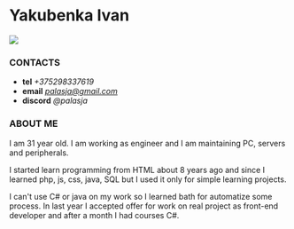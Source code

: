 # Yakubenka Ivan
![](https://lh3.googleusercontent.com/9WhAajMXef88VGZa7pOFsi6vLJgsgYFIL9S-dubIlFcEZlfmM06ejpgq5MLzOKl1xQhtGxNDOGYkamnLFTVj3IKiFCX_UQGrxb__-PPrAIqkPGSh7pXK_bi2DPzxcoXQuFxaKl6mCw=w2400)
### CONTACTS
- **tel** *+375298337619*
- **email** *palasja@gmail.com*
- **discord** *@palasja*
### ABOUT ME
I am 31 year old. I am working as engineer and I am maintaining PC, servers and peripherals. 

I started learn programming from HTML about 8 years ago and since I learned php, js, css, java, SQL but I used it only for simple learning projects.

I can't use C# or java on my work so I learned bath for automatize some process. In last year I accepted offer for work on real project as front-end developer and after a month I had courses C#.